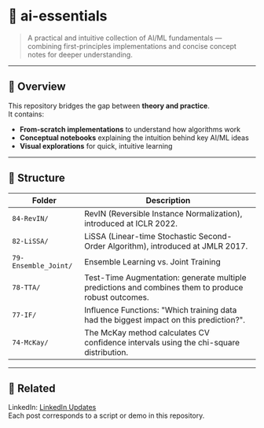 # 🧠 ai-essentials

> A practical and intuitive collection of AI/ML fundamentals —  
> combining first-principles implementations and concise concept notes for deeper understanding.

---

## 🎯 Overview
This repository bridges the gap between **theory and practice**.  
It contains:
- **From-scratch implementations** to understand how algorithms work  
- **Conceptual notebooks** explaining the intuition behind key AI/ML ideas  
- **Visual explorations** for quick, intuitive learning

---

## 📂 Structure
| Folder | Description |
|--------|--------------|
| `84-RevIN/` | RevIN (Reversible Instance Normalization), introduced at ICLR 2022. |
| `82-LiSSA/` | LiSSA (Linear-time Stochastic Second-Order Algorithm), introduced at JMLR 2017. |
| `79-Ensemble_Joint/` | Ensemble Learning vs. Joint Training |
| `78-TTA/` | Test-Time Augmentation: generate multiple predictions and combines them to produce robust outcomes. |
| `77-IF/` | Influence Functions: "Which training data had the biggest impact on this prediction?". |
| `74-McKay/` | The McKay method calculates CV confidence intervals using the chi-square distribution. |

---

## 🔗 Related
LinkedIn: [LinkedIn Updates](https://www.linkedin.com/in/backnumber19lim/recent-activity/all/)  
Each post corresponds to a script or demo in this repository.
